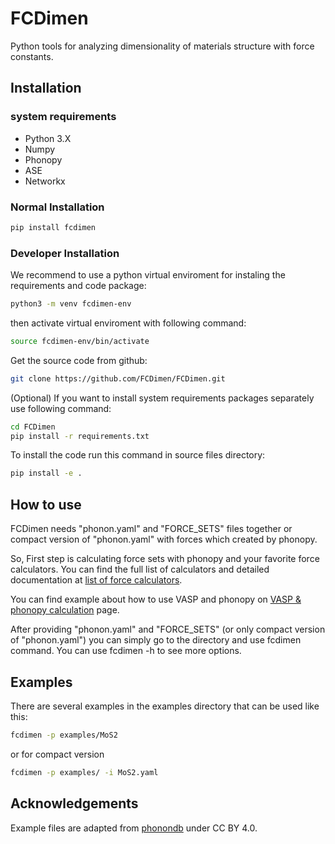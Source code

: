 # FCDimen

Python tools for analyzing dimensionality of materials structure with force constants.


## Installation

### system requirements
* Python 3.X
* Numpy
* Phonopy
* ASE
* Networkx

### Normal Installation

```bash
pip install fcdimen
```

### Developer Installation

We recommend to use a python virtual enviroment for instaling the requirements and code package:

```bash
python3 -m venv fcdimen-env
```
then activate virtual enviroment with following command:

```bash
source fcdimen-env/bin/activate
```
Get the source code from github:

```bash
git clone https://github.com/FCDimen/FCDimen.git
```

(Optional) If you want to install system requirements packages separately use following command:
```bash
cd FCDimen
pip install -r requirements.txt
```
To install the code run this command in source files directory:

```bash
pip install -e .  

```

## How to use

FCDimen needs "phonon.yaml" and "FORCE_SETS" files together or compact version of "phonon.yaml" with forces which created by phonopy.

So, First step is calculating force sets with phonopy and your favorite force calculators. You can find the full list of calculators and detailed documentation at [list of force calculators](https://phonopy.github.io/phonopy/interfaces.html).

You can find example about how to use VASP and phonopy  on [VASP & phonopy calculation](https://phonopy.github.io/phonopy/vasp.html) page.

After providing "phonon.yaml" and "FORCE_SETS" (or only compact version of "phonon.yaml") you can simply go to the directory and use fcdimen command.
You can use fcdimen -h to see more options.


## Examples

There are several examples in the examples directory that can be used like this:

```bash
fcdimen -p examples/MoS2
```
or for compact version
```bash
fcdimen -p examples/ -i MoS2.yaml
```

## Acknowledgements

Example files are adapted from [phonondb](http://phonondb.mtl.kyoto-u.ac.jp/index.html) under CC BY 4.0.
